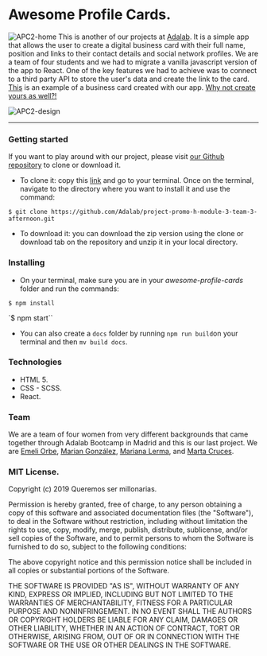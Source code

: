 
# Awesome Profile Cards.
![APC2-home](APC-home.png)
This is another of our projects at [Adalab](https://adalab.es/). It is a simple app that allows the user to create a digital business card with their full name, position and links to their contact details and social network profiles.
We are a team of four students and we had to migrate a vanilla javascript version of the app to React. One of the key features we had to achieve was to connect to a third party API to store the user's data and create the link to the card.
[This](https://us-central1-awesome-cards-cf6f0.cloudfunctions.net/card/-LxBP-zwF7FL9GtaPOuF) is an example of a business card created with our app. [Why not create yours as well?!](http://beta.adalab.es/project-promo-h-module-3-team-3-afternoon/)

![APC2-design](APC-design.png)

----

### Getting started

If you want to play around with our project, please visit [our Github repository](https://github.com/Adalab/project-promo-h-module-3-team-3-afternoon) to clone or download it.
* To clone it: copy this [link](https://github.com/Adalab/project-promo-h-module-3-team-3-afternoon.git) and go to your terminal. Once on the terminal, navigate to the directory where you want to install it and use the command:

```$ git clone https://github.com/Adalab/project-promo-h-module-3-team-3-afternoon.git```

* To download it: you can download the zip version using the clone or download tab on the repository and unzip it in your local directory.


### Installing

* On your terminal, make sure you are in your *awesome-profile-cards* folder and run the commands:

`$ npm install`

`$ npm start``

* You can also create a `docs` folder by running `npm run build`on your terminal and then `mv build docs`.


### Technologies

* HTML 5.
* CSS - SCSS.
* React.


### Team

We are a team of four women from very different backgrounds that came together through Adalab Bootcamp in Madrid and this is our last project. We are [Emeli Orbe](https://github.com/emeorbe), [Marian González](https://github.com/gonzalez-marian), [Mariana Lerma](https://github.com/marianalfr), and [Marta Cruces](https://github.com/martacruces).

### MIT License.

Copyright (c) 2019 Queremos ser millonarias.

Permission is hereby granted, free of charge, to any person obtaining a copy
of this software and associated documentation files (the "Software"), to deal
in the Software without restriction, including without limitation the rights
to use, copy, modify, merge, publish, distribute, sublicense, and/or sell
copies of the Software, and to permit persons to whom the Software is
furnished to do so, subject to the following conditions:

The above copyright notice and this permission notice shall be included in all
copies or substantial portions of the Software.

THE SOFTWARE IS PROVIDED "AS IS", WITHOUT WARRANTY OF ANY KIND, EXPRESS OR
IMPLIED, INCLUDING BUT NOT LIMITED TO THE WARRANTIES OF MERCHANTABILITY,
FITNESS FOR A PARTICULAR PURPOSE AND NONINFRINGEMENT. IN NO EVENT SHALL THE
AUTHORS OR COPYRIGHT HOLDERS BE LIABLE FOR ANY CLAIM, DAMAGES OR OTHER
LIABILITY, WHETHER IN AN ACTION OF CONTRACT, TORT OR OTHERWISE, ARISING FROM,
OUT OF OR IN CONNECTION WITH THE SOFTWARE OR THE USE OR OTHER DEALINGS IN THE
SOFTWARE.
